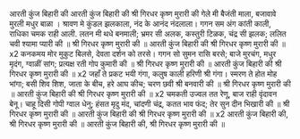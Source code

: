 आरती कुंज बिहारी की
                   आरती कुंज बिहारी की
                   श्री गिरधर कृष्ण मुरारी की
                   गेले मी बैजंती माला, बजावावे मुरली मधुर बाळा ।
                   श्रावण मे कुंडल झलकाला, नंद के आनंद नंदलाला।
                   गगन सम अंग कांती काली, राधिका चमक राही आली.
                   लतन मी थधे बनमाली;
                   भ्रमर सी अलक, कस्तुरी टिळक, चंद्र सी झलक;
                   ललित चवी श्यामा प्यारी की ॥
                   श्री गिरधर कृष्ण मुरारी की ॥
                   आरती कुंज बिहारी की
                   श्री गिरधर कृष्ण मुरारी की ॥ x2
                   कनकमय मोर मुकुट बिलसे, देवता दर्शन को तरसे।
                   गगन सो सुमन रासि बरसे;
                   बाजे मुरचंग, मधुर मृदंग, ग्वाळीं सांग;
                   प्रत्यक्ष रती गोप कुमारी की ॥
                   श्री गिरधर कृष्ण मुरारी की ॥
                   आरती कुंज बिहारी की
                   श्री गिरधर कृष्ण मुरारी की ॥ x2
                   जहाँ ते प्रकट भयी गंगा, कलुष काली हरिणी श्री गंगा।
                   स्मरण ते होत मोह भांगा;
                   बसी शिव शिश, जाता के बीच, हरे आघ कीच;
                   चरण छवी श्री बनवारी की ॥
                   श्री गिरधर कृष्ण मुरारी की ॥
                   आरती कुंज बिहारी की
                   श्री गिरधर कृष्ण मुरारी की ॥ x2
                   चमकती उज्वल तत रेणू, बाज राही वृंदावन बेनू।
                   चाहू दिसी गोपी ग्वाल धेनु;
                   हंसत मृदु मंद, चांदणी चंद्र, कतत भाव फंद;
                   तेर सुन दीन भिखारी की ॥
                   श्री गिरधर कृष्ण मुरारी की ॥
                   आरती कुंज बिहारी की
                   श्री गिरधर कृष्ण मुरारी की ॥ x2
                   आरती कुंज बिहारी की, श्री गिरधर कृष्ण मुरारी की ॥
                   आरती कुंज बिहारी की, श्री गिरधर कृष्ण मुरारी की ॥